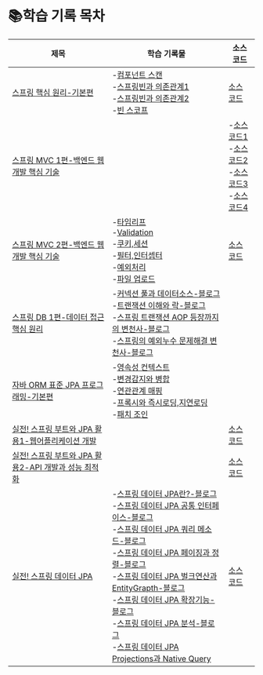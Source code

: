 # 📚학습 기록 목차

|제목|학습 기록물|소스 코드|
|----|-----------|----------------|
|[스프링 핵심 원리-기본편](https://www.inflearn.com/course/%EC%8A%A4%ED%94%84%EB%A7%81-%ED%95%B5%EC%8B%AC-%EC%9B%90%EB%A6%AC-%EA%B8%B0%EB%B3%B8%ED%8E%B8)|-[컴포넌트 스캔](https://github.com/BonSik-Koo/Backend_study/blob/main/basic/componentscan_relationship.md) <br> -[스프링빈과 의존관계1](https://github.com/BonSik-Koo/Backend_study/blob/main/basic/springbin_relationship1.md) <br> -[스프링빈과 의존관계2](https://github.com/BonSik-Koo/Backend_study/blob/main/basic/springbin_relationship2.md) <br> -[빈 스코프](https://github.com/BonSik-Koo/Backend_study/blob/main/basic/Scope.md)|[소스 코드](https://github.com/BonSik-Koo/Backend_study/tree/main/Pratice_Project/Spring_Basic_Study_Project)|
|[스프링 MVC 1편-백엔드 웹 개발 핵심 기술](https://www.inflearn.com/course/%EC%8A%A4%ED%94%84%EB%A7%81-mvc-1)||-[소스 코드1](https://github.com/BonSik-Koo/Backend_study/blob/main/Pratice_Project/Servlet_JSP_ServletMvc/Servlet_JSP_ServletMvc.md) <br> -[소스 코드2](https://github.com/BonSik-Koo/Backend_study/tree/main/Pratice_Project/FrontController_SpringMVC) <br> -[소스 코드3](https://github.com/BonSik-Koo/Backend_study/tree/main/Pratice_Project/Spring_Http_Request_Response) <br> -[소스 코드4](https://github.com/BonSik-Koo/Backend_study/tree/main/Pratice_Project/Item_Service_Project)|
|[스프링 MVC 2편-백엔드 웹 개발 핵심 기술](https://www.inflearn.com/course/%EC%8A%A4%ED%94%84%EB%A7%81-mvc-2)|-[타임리프](https://github.com/BonSik-Koo/Backend_study/tree/main/basic/thymeleaf) <br> -[Validation](https://github.com/BonSik-Koo/Backend_study/tree/main/basic/Validation) <br> -[쿠키,세션](https://github.com/BonSik-Koo/Backend_study/tree/main/basic/Cookie_Session) <br> -[필터,인터셉터](https://github.com/BonSik-Koo/Backend_study/tree/main/basic/Filter_Interceptor) <br> -[예외처리](https://github.com/BonSik-Koo/Backend_study/tree/main/basic/exception) <br> -[파일 업로드](https://github.com/BonSik-Koo/Backend_study/tree/main/basic/file_upload)|[소스 코드](https://github.com/BonSik-Koo/Backend_study/tree/main/Pratice_Project/Item_Service_Project_Update)|
|[스프링 DB 1편-데이터 접근 핵심 원리](https://www.inflearn.com/course/%EC%8A%A4%ED%94%84%EB%A7%81-db-1)|-[커넥션 풀과 데이터소스-블로그](https://bonsik.tistory.com/3) <br> -[트랜잭션 이해와 락-블로그](https://bonsik.tistory.com/4) <br> -[스프링 트랜잭션 AOP 등장까지의 변천사-블로그](https://bonsik.tistory.com/5) <br> -[스프링의 예외누수 문제해결 변천사-블로그](https://bonsik.tistory.com/8)||
|[자바 ORM 표준 JPA 프로그래밍-기본편](https://www.inflearn.com/course/ORM-JPA-Basic)|-[영속성 컨텍스트](https://github.com/BonSik-Koo/Backend_study/blob/main/basic/Jpa/%EC%98%81%EC%86%8D%EC%84%B1%20%EC%BB%A8%ED%85%8D%EC%8A%A4%ED%8A%B8.md) <br> -[변경감지와 병합](https://github.com/BonSik-Koo/Backend_study/blob/main/basic/Jpa/%EB%B3%80%EA%B2%BD%EA%B0%90%EC%A7%80%EC%99%80%20%EB%B3%91%ED%95%A9(merge).md) <br> -[연관관계 매핑](https://github.com/BonSik-Koo/backend_study/blob/main/basic/Jpa/%EC%97%B0%EA%B4%80%EA%B4%80%EA%B3%84%20%EB%A7%A4%ED%95%91.md) <br> -[프록시와 즉시로딩,지연로딩](https://github.com/BonSik-Koo/Backend_study/blob/main/basic/Jpa/%ED%94%84%EB%A1%9D%EC%8B%9C%EC%99%80%20%EC%A6%89%EC%8B%9C%EB%A1%9C%EB%94%A9%2C%EC%A7%80%EC%97%B0%EB%A1%9C%EB%94%A9.md) <br> -[패치 조인](https://github.com/BonSik-Koo/Backend_study/blob/main/basic/Jpa/%ED%8E%98%EC%B9%98%20%EC%A1%B0%EC%9D%B8.md)||
|[실전! 스프링 부트와 JPA 활용1-웹어플리케이션 개발](https://www.inflearn.com/course/%EC%8A%A4%ED%94%84%EB%A7%81%EB%B6%80%ED%8A%B8-JPA-%ED%99%9C%EC%9A%A9-1)||[소스 코드](https://github.com/BonSik-Koo/Backend_study/tree/main/Pratice_Project/JPA_SimpleShop)|
|[실전! 스프링 부트와 JPA 활용2-API 개발과 성능 최적화](https://www.inflearn.com/course/%EC%8A%A4%ED%94%84%EB%A7%81%EB%B6%80%ED%8A%B8-JPA-API%EA%B0%9C%EB%B0%9C-%EC%84%B1%EB%8A%A5%EC%B5%9C%EC%A0%81%ED%99%94)||[소스 코드](https://github.com/BonSik-Koo/Backend_study/tree/main/Pratice_Project/JPA_RestAPI%20%EC%97%B0%EC%8A%B5)|
|[실전! 스프링 데이터 JPA](https://www.inflearn.com/course/%EC%8A%A4%ED%94%84%EB%A7%81-%EB%8D%B0%EC%9D%B4%ED%84%B0-JPA-%EC%8B%A4%EC%A0%84)|-[스프링 데이터 JPA란?-블로그](https://velog.io/@rnqhstlr2297/%EC%8A%A4%ED%94%84%EB%A7%81-%EB%8D%B0%EC%9D%B4%ED%84%B0-JPA) <br> -[스프링 데이터 JPA 공통 인터페이스-블로그](https://velog.io/@rnqhstlr2297/%EA%B3%B5%ED%86%B5-%EC%9D%B8%ED%84%B0%ED%8E%98%EC%9D%B4%EC%8A%A4) <br> -[스프링 데이터 JPA 쿼리 메소드-블로그](https://velog.io/@rnqhstlr2297/%EC%BF%BC%EB%A6%AC-%EB%A9%94%EC%86%8C%EB%93%9C-%EA%B8%B0%EB%8A%A5) <br> -[스프링 데이터 JPA 페이징과 정렬-블로그](https://velog.io/@rnqhstlr2297/%EC%8A%A4%ED%94%84%EB%A7%81-%EB%8D%B0%EC%9D%B4%ED%84%B0-%ED%8E%98%EC%9D%B4%EC%A7%95%EA%B3%BC-%EC%A0%95%EB%A0%AC) <br> -[스프링 데이터 JPA 벌크연산과 EntityGrapth-블로그](https://velog.io/@rnqhstlr2297/%EC%8A%A4%ED%94%84%EB%A7%81-%EB%8D%B0%EC%9D%B4%ED%84%B0-JPA-%EB%B2%8C%ED%81%AC%EC%97%B0%EC%82%B0%EA%B3%BC-EntityGrapth) <br> -[스프링 데이터 JPA 확장기능-블로그](https://velog.io/@rnqhstlr2297/%EC%8A%A4%ED%94%84%EB%A7%81-%EB%8D%B0%EC%9D%B4%ED%84%B0-JPA-%ED%99%95%EC%9E%A5%EA%B8%B0%EB%8A%A5) <br> -[스프링 데이터 JPA 분석-블로그](https://velog.io/@rnqhstlr2297/%EC%8A%A4%ED%94%84%EB%A7%81-%EB%8D%B0%EC%9D%B4%ED%84%B0-JPA-%EB%B6%84%EC%84%9D) <br> -[스프링 데이터 JPA Projections과 Native Query](https://velog.io/@rnqhstlr2297/%EC%8A%A4%ED%94%84%EB%A7%81-%EB%8D%B0%EC%9D%B4%ED%84%B0-JPA-Projections-%EB%B0%8F-Native-Query)|[소스 코드](https://github.com/BonSik-Koo/Backend_study/tree/main/Pratice_Project/spring-data-jpa)|
